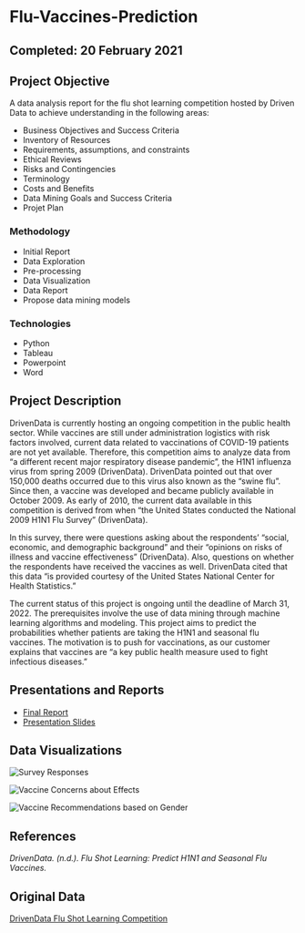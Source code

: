 # Flu-Vaccines-Prediction

## Completed: 20 February 2021 

## Project Objective
A data analysis report for the flu shot learning competition hosted by Driven Data to achieve understanding in the following areas:

- Business Objectives and Success Criteria
- Inventory of Resources
- Requirements, assumptions, and constraints
- Ethical Reviews
- Risks and Contingencies 
- Terminology
- Costs and Benefits
- Data Mining Goals and Success Criteria 
- Projet Plan

### Methodology
- Initial Report
- Data Exploration
- Pre-processing
- Data Visualization
- Data Report
- Propose data mining models

### Technologies
- Python
- Tableau
- Powerpoint
- Word

## Project Description

DrivenData is currently hosting an ongoing competition in the public health sector. While 
vaccines are still under administration logistics with risk factors involved, current data related to 
vaccinations of COVID-19 patients are not yet available. Therefore, this competition aims to 
analyze data from “a different recent major respiratory disease pandemic”, the H1N1 influenza 
virus from spring 2009 (DrivenData). DrivenData pointed out that over 150,000 deaths occurred 
due to this virus also known as the “swine flu”. Since then, a vaccine was developed and became 
publicly available in October 2009. As early of 2010, the current data available in this 
competition is derived from when “the United States conducted the National 2009 H1N1 Flu 
Survey” (DrivenData). 

In this survey, there were questions asking about the respondents’ “social, economic, and 
demographic background” and their “opinions on risks of illness and vaccine effectiveness” 
(DrivenData). Also, questions on whether the respondents have received the vaccines as well. 
DrivenData cited that this data “is provided courtesy of the United States National Center for 
Health Statistics.” 

The current status of this project is ongoing until the deadline of March 31, 2022. The 
prerequisites involve the use of data mining through machine learning algorithms and modeling. 
This project aims to predict the probabilities whether patients are taking the H1N1 and seasonal 
flu vaccines. The motivation is to push for vaccinations, as our customer explains that vaccines 
are “a key public health measure used to fight infectious diseases.”


## Presentations and Reports
* [Final Report](https://github.com/Jimmy-Nguyen-Data-Science-Portfolio/Flu-Vaccines-Prediction/blob/main/Report/Flu%20Vaccines%20Prediction%20-%20Data%20Analysis%20Report.pdf)
* [Presentation Slides](https://github.com/Jimmy-Nguyen-Data-Science-Portfolio/Flu-Vaccines-Prediction/blob/main/Presentation/Final%20Presentation%20-%20Jimmy%20Nguyen.pdf)


## Data Visualizations
![Survey Responses](https://github.com/Jimmy-Nguyen-Data-Science-Portfolio/Flu-Vaccines-Prediction/blob/main/Data%20Visuals/Beh.%20Questions.png)

![Vaccine Concerns about Effects](https://github.com/Jimmy-Nguyen-Data-Science-Portfolio/Flu-Vaccines-Prediction/blob/main/Data%20Visuals/H1N1%20Con%20vs%20Vac.png)

![Vaccine Recommendations based on Gender](https://github.com/Jimmy-Nguyen-Data-Science-Portfolio/Flu-Vaccines-Prediction/blob/main/Data%20Visuals/Vaccine%20Recommendations.png)


## References
_DrivenData. (n.d.). Flu Shot Learning: Predict H1N1 and Seasonal Flu Vaccines._

## Original Data 
[DrivenData Flu Shot Learning Competition](https://www.drivendata.org/competitions/66/flu-shot-learning/page/210/)

